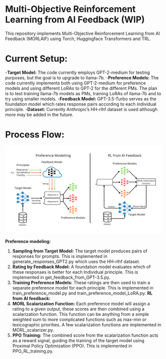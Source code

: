 # Multi-Objective Reinforcement Learning from AI Feedback (WIP)
This repository implements Multi-Objective Reinforcement Learning from AI Feedback  (MORLAIF) using Torch, Huggingface Transformers and TRL. 
# Current Setup:
-**Target Model:** The code currently employs GPT-2-medium for testing purposes, but the goal is to upgrade to llama-7b.
-**Preference Models:** The code currently implements both using GPT-2-medium for preference models and using different LoRAs to GPT-2 for the different PMs. The plan is to test training llama-7b models as PMs, training LoRAs of llama-7b and to try using smaller models.
-**Feedback Model:** GPT-3.5-Turbo serves as the foundation model which rates response pairs according to each individual principle.
-**Dataset:** Currently Anthropic’s HH-rlhf dataset is used although more may be added in the future.
# Process Flow:

 ![](https://github.com/carolius/MORLAIF/blob/main/MORLAIF.png?raw=true)
 
**Preference modeling:**
1.	**Sampling from Target Model:** The target model produces pairs of responses for prompts. This is implemented in generate_responses_GPT2.py which uses the HH-rlhf dataset.
2.	**Rating by Feedback Model:** A foundation model evaluates which of these responses is better for each Individual principle. This is implemented in get_feedback_from_GPT-3.5.py.
3.	**Training Preference Models:** These ratings are then used to train a separate preference model for each principle. This is implemented in train_preference_model.py and train_preference_model_LoRA.py.
**RL from AI feedback:**
4.	**MORL Scalarization Function:** Each preference model will assign a rating to a given output, these scores are then combined using a scalarization function. This function can be anything from a simple weighted sum to more complicated functions such as max-min or lexicographic priorities. A few scalarization functions are implemented in MORL_scalarizer.py. 
5.	**PPO Training:** The combined score from the scalarization function acts as a reward signal, guiding the training of the target model using Proximal Policy Optimization (PPO). This is implemented in PPO_RL_training.py.

